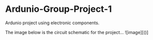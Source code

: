 # Ardunio-Group-Project-1
Ardunio project using electronic components.

The image below is the circuit schematic for the project...
![image][()]
